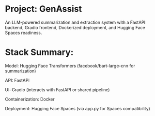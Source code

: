 # Project: GenAssist
An LLM-powered summarization and extraction system with a FastAPI backend, Gradio frontend, Dockerized deployment, and Hugging Face Spaces readiness.

# Stack Summary:
Model: Hugging Face Transformers (facebook/bart-large-cnn for summarization)

API: FastAPI

UI: Gradio (interacts with FastAPI or shared pipeline)

Containerization: Docker

Deployment: Hugging Face Spaces (via app.py for Spaces compatibility)

